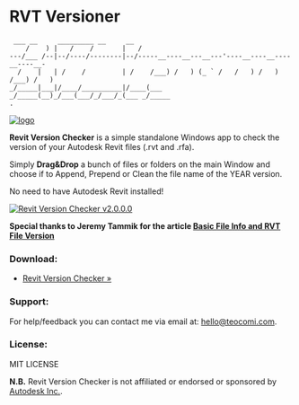 RVT Versioner
============
```
 ___ __     _________ __     __                                             
    /    ) |   /    /       |   /                                             
---/___ /--|--/----/--------|--/-----__----__---__---'----__----__----__----__-
  /    |   | /    /         | /    /___) /   ) (_ ` /   /   ) /   ) /___) /   )
_/_____|___|/____/__________|/____(___ _/_____(__)_/___(___/_/___/_(___ _/_____
. 
```

[![logo](/assets/2014/11/logo.png)](http://teocomi.com/assets/2014/11/logo.png)

**Revit Version Checker** is a simple standalone Windows app to check the version of your Autodesk Revit files (.rvt and .rfa).

Simply **Drag&Drop** a bunch of files or folders on the main Window and choose if to Append, Prepend or Clean the file name of the YEAR version.

No need to have Autodesk Revit installed!

[![Revit Version Checker v2.0.0.0](http://teocomi.com/assets/2014/11/2015-01-10-15_51_21-Revit-Version-Checker-v2.0.0.0-470x244.png)](/assets/2014/11/2015-01-10-15_51_21-Revit-Version-Checker-v2.0.0.0.png)

**Special thanks to Jeremy Tammik for the article [Basic File Info and RVT File Version](http://thebuildingcoder.typepad.com/blog/2013/01/basic-file-info-and-rvt-file-version.html)**

### Download:

* [Revit Version Checker »](https://github.com/teocomi/Reveche/releases/latest)

### Support:

For help/feedback you can contact me via email at: [hello@teocomi.com](mailto:hello@teocomi.com).

### License:

MIT LICENSE

**N.B.** Revit Version Checker is not affiliated or endorsed or sponsored by [Autodesk Inc.](http://www.autodesk.com/).

